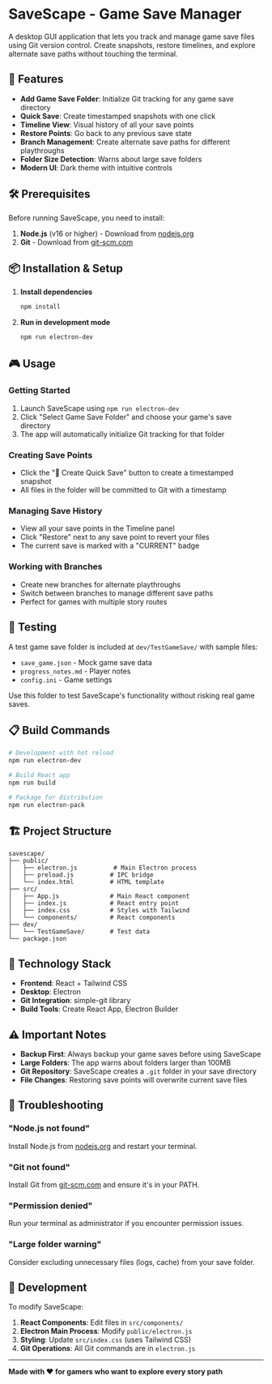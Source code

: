 # SaveScape - Game Save Manager

A desktop GUI application that lets you track and manage game save files using Git version control. Create snapshots, restore timelines, and explore alternate save paths without touching the terminal.

## 🚀 Features

- **Add Game Save Folder**: Initialize Git tracking for any game save directory
- **Quick Save**: Create timestamped snapshots with one click
- **Timeline View**: Visual history of all your save points
- **Restore Points**: Go back to any previous save state
- **Branch Management**: Create alternate save paths for different playthroughs
- **Folder Size Detection**: Warns about large save folders
- **Modern UI**: Dark theme with intuitive controls

## 🛠️ Prerequisites

Before running SaveScape, you need to install:

1. **Node.js** (v16 or higher) - Download from [nodejs.org](https://nodejs.org/)
2. **Git** - Download from [git-scm.com](https://git-scm.com/)

## 📦 Installation & Setup

1. **Install dependencies**
   ```powershell
   npm install
   ```

2. **Run in development mode**
   ```powershell
   npm run electron-dev
   ```

## 🎮 Usage

### Getting Started
1. Launch SaveScape using `npm run electron-dev`
2. Click "Select Game Save Folder" and choose your game's save directory
3. The app will automatically initialize Git tracking for that folder

### Creating Save Points
- Click the "💾 Create Quick Save" button to create a timestamped snapshot
- All files in the folder will be committed to Git with a timestamp

### Managing Save History
- View all your save points in the Timeline panel
- Click "Restore" next to any save point to revert your files
- The current save is marked with a "CURRENT" badge

### Working with Branches
- Create new branches for alternate playthroughs
- Switch between branches to manage different save paths
- Perfect for games with multiple story routes

## 🧪 Testing

A test game save folder is included at `dev/TestGameSave/` with sample files:
- `save_game.json` - Mock game save data
- `progress_notes.md` - Player notes
- `config.ini` - Game settings

Use this folder to test SaveScape's functionality without risking real game saves.

## 📋 Build Commands

```powershell
# Development with hot reload
npm run electron-dev

# Build React app
npm run build

# Package for distribution
npm run electron-pack
```

## 🏗️ Project Structure

```
savescape/
├── public/
│   ├── electron.js          # Main Electron process
│   ├── preload.js          # IPC bridge
│   └── index.html          # HTML template
├── src/
│   ├── App.js              # Main React component
│   ├── index.js            # React entry point
│   ├── index.css           # Styles with Tailwind
│   └── components/         # React components
├── dev/
│   └── TestGameSave/       # Test data
└── package.json
```

## 🔧 Technology Stack

- **Frontend**: React + Tailwind CSS
- **Desktop**: Electron
- **Git Integration**: simple-git library
- **Build Tools**: Create React App, Electron Builder

## ⚠️ Important Notes

- **Backup First**: Always backup your game saves before using SaveScape
- **Large Folders**: The app warns about folders larger than 100MB
- **Git Repository**: SaveScape creates a `.git` folder in your save directory
- **File Changes**: Restoring save points will overwrite current save files

## 🐛 Troubleshooting

### "Node.js not found"
Install Node.js from [nodejs.org](https://nodejs.org/) and restart your terminal.

### "Git not found"
Install Git from [git-scm.com](https://git-scm.com/) and ensure it's in your PATH.

### "Permission denied"
Run your terminal as administrator if you encounter permission issues.

### "Large folder warning"
Consider excluding unnecessary files (logs, cache) from your save folder.

## 📝 Development

To modify SaveScape:

1. **React Components**: Edit files in `src/components/`
2. **Electron Main Process**: Modify `public/electron.js`
3. **Styling**: Update `src/index.css` (uses Tailwind CSS)
4. **Git Operations**: All Git commands are in `electron.js`

---

**Made with ❤️ for gamers who want to explore every story path**

